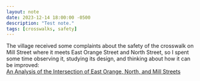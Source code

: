 ```yaml
---
layout: note
date: 2023-12-14 18:00:00 -0500
description: "Test note."
tags: [crosswalks, safety]
---
```


The village received some complaints about the safety of the crosswalk on Mill
Street where it meets East Orange Street and North Street, so I spent some time
observing it, studying its design, and thinking about how it can be improved:\
[An Analysis of the Intersection of East Orange, North, and Mill Streets](https://councilmandrum.net/journal/2023-06-12-an-analysis-of-the-intersection-of-east-orange-north-and-mill-streets/>)
